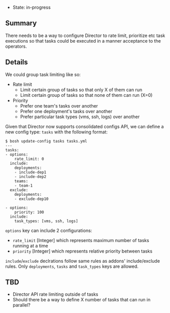 - State: in-progress

## Summary

There needs to be a way to configure Director to rate limit, prioritize etc task executions so that tasks could be executed in a manner acceptance to the operators.

## Details

We could group task limiting like so:

- Rate limit
  - Limit certain group of tasks so that only X of them can run
  - Limit certain group of tasks so that none of them can run (X=0)
- Priority
  - Prefer one team's tasks over another
  - Prefer one deployment's tasks over another
  - Prefer particular task types (vms, ssh, logs) over another

Given that Director now supports consolidated configs API, we can define a new config type: `tasks` with the following format:

```
$ bosh update-config tasks tasks.yml
---
tasks:
- options:
    rate_limit: 0
  include:
    deployments:
    - include-dep1
    - include-dep2
    teams:
    - team-1
  exclude:
    deployments:
    - exclude-dep10

- options:
    priority: 100
  include:
    task_types: [vms, ssh, logs]
```

`options` key can include 2 configurations:

- `rate_limit` [Integer] which represents maximum number of tasks running at a time
- `priority` [Integer] which represents relative priority between tasks

`include`/`exclude` declrations follow same rules as addons' include/exclude rules. Only `deployments`, `tasks` and `task_types` keys are allowed.

## TBD

- Director API rate limiting outside of tasks
- Should there be a way to define X number of tasks that can run in parallel?

